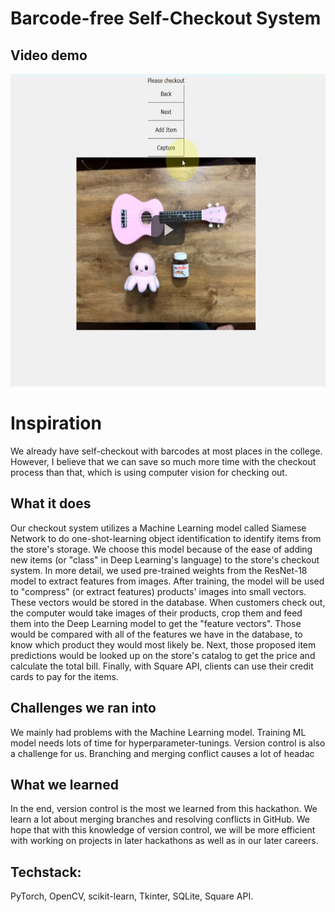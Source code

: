 # Barcode-free Self-Checkout System

## Video demo
<a href="https://youtu.be/t6kov8xUKNU"><img src="https://github.com/duong-vo/hoya-hack/blob/main/banner.png" style="width:700px;height:500px;"></a>
# Inspiration
We already have self-checkout with barcodes at most places in the college. However, I believe that we can save so much more time with the checkout process than that, which is using computer vision for checking out.

## What it does
Our checkout system utilizes a Machine Learning model called Siamese Network to do one-shot-learning object identification to identify items from the store's storage. We choose this model because of the ease of adding new items (or "class" in Deep Learning's language) to the store's checkout system. In more detail, we used pre-trained weights from the ResNet-18 model to extract features from images. After training, the model will be used to "compress" (or extract features) products' images into small vectors. These vectors would be stored in the database. 
When customers check out, the computer would take images of their products, crop them and feed them into the Deep Learning model to get the "feature vectors". Those would be compared with all of the features we have in the database, to know which product they would most likely be. Next, those proposed item predictions would be looked up on the store's catalog to get the price and calculate the total bill. Finally, with Square API, clients can use their credit cards to pay for the items.

## Challenges we ran into
We mainly had problems with the Machine Learning model. Training ML model needs lots of time for hyperparameter-tunings.
Version control is also a challenge for us. Branching and merging conflict causes a lot of headac

## What we learned
In the end, version control is the most we learned from this hackathon. We learn a lot about merging branches and resolving conflicts in GitHub. We hope that with this knowledge of version control, we will be more efficient with working on projects in later hackathons as well as in our later careers.

## Techstack: 
PyTorch, OpenCV, scikit-learn, Tkinter, SQLite, Square API.
